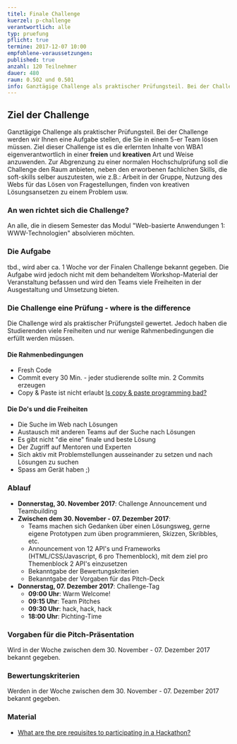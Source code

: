 ```yaml
---
titel: Finale Challenge
kuerzel: p-challenge
verantwortlich: alle
typ: pruefung
pflicht: true
termine: 2017-12-07 10:00
empfohlene-voraussetzungen: 
published: true
anzahl: 120 Teilnehmer
dauer: 480
raum: 0.502 und 0.501
info: Ganztägige Challenge als praktischer Prüfungsteil. Bei der Challenge werden wir Ihnen eine Aufgabe stellen, die Sie in einem 5-er Team lösen müssen.
---
```



## Ziel der Challenge

Ganztägige Challenge als praktischer Prüfungsteil. Bei der Challenge werden wir Ihnen eine Aufgabe stellen, die Sie in einem 5-er Team lösen müssen. Ziel dieser Challenge ist es die erlernten Inhalte von WBA1 eigenverantwortlich in einer **freien** und **kreativen** Art und Weise anzuwenden. Zur Abgrenzung zu einer normalen Hochschulprüfung soll die Challenge den Raum anbieten, neben den erworbenen fachlichen Skills, die soft-skills selber auszutesten, wie z.B.: Arbeit in der Gruppe, Nutzung des Webs für das Lösen von Fragestellungen, finden von kreativen Lösungsansetzen zu einem Problem usw.

### An wen richtet sich die Challenge?

An alle, die in diesem Semester das Modul "Web-basierte Anwendungen 1: WWW-Technologien" absolvieren möchten.

### Die Aufgabe

tbd., wird aber ca. 1 Woche vor der Finalen Challenge bekannt gegeben. Die Aufgabe wird jedoch nicht mit dem behandeltem Workshop-Material der Veranstaltung befassen und wird den Teams viele Freiheiten in der Ausgestaltung und Umsetzung bieten.

### Die Challenge eine Prüfung - where is the difference

Die Challenge wird als praktischer Prüfungsteil gewertet. Jedoch haben die Studierenden viele Freiheiten und nur wenige Rahmenbedingungen die erfüllt werden müssen. 

#### Die Rahmenbedingungen

* Fresh Code
* Commit every 30 Min. - jeder studierende sollte min. 2 Commits erzeugen
* Copy & Paste ist nicht erlaubt [Is copy & paste programming bad?](https://softwareengineering.stackexchange.com/questions/87696/is-copy-paste-programming-bad#87699)

#### Die Do's und die Freiheiten

* Die Suche im Web nach Lösungen
* Austausch mit anderen Teams auf der Suche nach Lösungen
* Es gibt nicht "die eine" finale und beste Lösung
* Der Zugriff auf Mentoren und Experten
* Sich aktiv mit Problemstellungen ausseinander zu setzen und nach Lösungen zu suchen
* Spass am Gerät haben ;)

### Ablauf

* **Donnerstag, 30. November 2017**: Challenge Announcement und Teambuilding
* **Zwischen dem 30. November - 07. Dezember 2017**: 
	* Teams machen sich Gedanken über einen Lösungsweg, gerne eigene Prototypen zum üben programmieren, Skizzen, Skribbles, etc.
	* Announcement von 12 API's und Frameworks (HTML/CSS/Javascript, 6 pro Themenblock), mit dem ziel pro Themenblock 2 API's einzusetzen
	* Bekanntgabe der Bewertungskriterien
	* Bekanntgabe der Vorgaben für das Pitch-Deck
* **Donnerstag, 07. Dezember 2017**: Challenge-Tag
	* **09:00 Uhr**: Warm Welcome!
	* **09:15 Uhr**: Team Pitches
	* **09:30 Uhr**: hack, hack, hack
	* **18:00 Uhr**: Pichting-Time

### Vorgaben für die Pitch-Präsentation

Wird in der Woche zwischen dem 30. November - 07. Dezember 2017 bekannt gegeben.

### Bewertungskriterien

Werden in der Woche zwischen dem 30. November - 07. Dezember 2017 bekannt gegeben.

### Material
- [What are the pre requisites to participating in a Hackathon?](https://www.quora.com/What-are-the-pre-requisites-to-participating-in-a-Hackathon?share=1)
